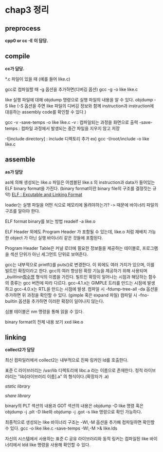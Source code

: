 chap3 정리
=

## preprocess
**cpp0 or cc -E 이 담당.**


## compile
**cc가 담당.**

*.c 파일이 있을 때
(예를 들어 like.c)

gcc로 컴파일할 때 -g 옵션을 추가하면(디버깅 옵션)
gcc -g -o like like.c

like 실행 파일에 대해 objdump 명령으로 실행 파일의 내용을 알 수 있다.
objdump -S like
(-S 옵션을 주면 like 파일의 디버깅 정보와 함께 instruction과 instruction에 대응하는 assembly code를 확인할 수 있다.)


gcc -v -save-temps -o like like.c
-v : 컴파일되는 과정을 화면으로 출력
-save-temps : 컴파일 과정에서 발생되는 중간 파일을 지우지 않고 저장

-I[include directory] : include 디렉토리 추가
    ex) gcc -I/root/include -o like like.c



## assemble
**as가 담당**

as에 의해 생성되는 like.o 파일은 어셈블된 like.s 의 instruction과 data가 들어있는 ELF binary format을 가진다.
(binary format이란 binary file의 구조를 결정짓는 규약)
[ELF : Excutable and Linking Format](https://en.wikipedia.org/wiki/Executable_and_Linkable_Format)

loader는 실행 파일을 어떤 식으로 메모리에 올려야하는가?
    -> 때문에 바이너리 파일의 구조를 알아야 한다.

ELF format binary를 보는 방법
readelf -a like.o

ELF Header 외에도 Program Header 가 포함될 수 있는데,
like.o 처럼 재배치 가능한 object 가 아닌 실행 바이너리 같은 것들에 포함된다.

Program Header Table은 커널 로더에 필요한 정보들을 제공하는 테이블로, 프로그램을 섹션 단위가 아닌 세그먼트 단위로 보여준다.

gcc는 내부적으로 printf()를 puts()로 변경한다. 이 외에도 여러 가지가 있으며,  이를 빌트인 확장이라고 한다.
gcc의 여러 향상된 확장 기능을 제공하기 위해 사용되며 __builtinin_[함수명]() 형식의 이름을 가진다.
빌트인 확장이 일어나는 시점과 해당하는 함수의 종류는 gcc 버전에 따라 다르다.
gcc-4.1.x는 GIMPLE 트리를 만드는 시점에 발생하고 gcc-4.0.x는 RTL을 만드는 시점에 발생.
컴파일  시 -fdump-tree-all -da 옵션을 추가하면 위 과정을 확인할 수 있다.
(gimple 혹은 expand 파일)
컴파일 시 -fno-builtin 옵션을 추가하면 이러한 확장이 일어나지 않는다.

심볼 테이블은 nm 명령을 통해 읽을 수 있다.

binary format의 전체 내용 보기
xxd like.o


## linking
**collect2가 담당**

최신 컴파일러에서 collect2는 내부적으로 진짜 링커인 ld를 호출한다.


표준 C 라이브러리는 /usr/lib 디렉토리에 libc.a 라는 이름으로 존재한다.
정적 라이브러리는 "lib[라이브러리 이름].a" 의 형식이다.(확장자가 .a)




*static library*


*share library*

binary의 PLT 섹션의 내용과 GOT 섹션의 내용은 
objdump -D like 명령 혹은 objdump -j .plt -D like와 objdump -j .got -s like 명령으로 확인 가능하다.

최종적으로 생성되는 like 바이너리 구조는 -WI,-M 옵션을 추가해 컴파일하면 확인할 수 있다.
gcc -o like like.c -save-temps -Wl,-M >& like.lds


자신의 시스템에서 사용하는 표준 C 공유 라이브러리와 동적 링커는 컴파일된 like 바이너리에서 ldd like 명령을 사용해 확인할 수 있다.


